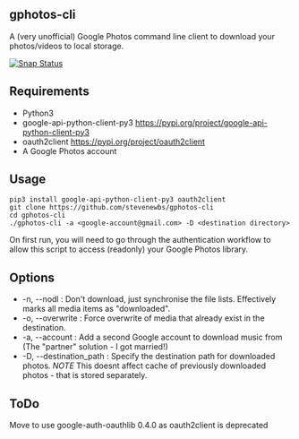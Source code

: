 gphotos-cli
-----
A (very unofficial) Google Photos command line client to download your photos/videos to local storage.

[![Snap Status](https://build.snapcraft.io/badge/stevenewbs/gphotos-cli.svg)](https://build.snapcraft.io/user/stevenewbs/gphotos-cli)

Requirements
-----
* Python3
* google-api-python-client-py3 https://pypi.org/project/google-api-python-client-py3
* oauth2client https://pypi.org/project/oauth2client
* A Google Photos account

Usage
-----
    pip3 install google-api-python-client-py3 oauth2client
    git clone https://github.com/stevenewbs/gphotos-cli
    cd gphotos-cli
    ./gphotos-cli -a <google-account@gmail.com> -D <destination directory>

On first run, you will need to go through the authentication workflow to allow this script to access (readonly) your Google Photos library. 


Options
-----
* -n, --nodl             : Don't download, just synchronise the file lists. Effectively marks all media items as "downloaded".
* -o, --overwrite        : Force overwrite of media that already exist in the destination.
* -a, --account          : Add a second Google account to download music from (The "partner" solution - I got married!)
* -D, --destination_path : Specify the destination path for downloaded photos. *NOTE* This doesnt affect cache of previously downloaded photos - that is stored separately. 


ToDo
-----
Move to use google-auth-oauthlib 0.4.0 as oauth2client is deprecated

